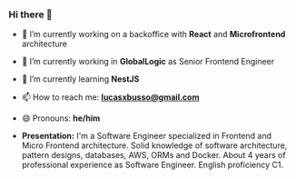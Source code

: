 ### Hi there 👋

- 🔭 I’m currently working on a backoffice with **React** and **Microfrontend** architecture 
- 🔭 I’m currently working in **GlobalLogic** as Senior Frontend Engineer
- 🌱 I’m currently learning **NestJS**
- 📫 How to reach me: **lucasxbusso@gmail.com**
- 😄 Pronouns: **he/him**

- **Presentation:** I'm a Software Engineer specialized in Frontend and Micro Frontend architecture.
Solid knowledge of software architecture, pattern designs, databases, AWS, ORMs and Docker.
About 4 years of professional experience as Software Engineer. English proficiency C1.
